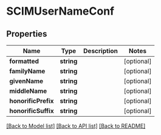 # SCIMUserNameConf

## Properties
Name | Type | Description | Notes
------------ | ------------- | ------------- | -------------
**formatted** | **string** |  | [optional] 
**familyName** | **string** |  | [optional] 
**givenName** | **string** |  | [optional] 
**middleName** | **string** |  | [optional] 
**honorificPrefix** | **string** |  | [optional] 
**honorificSuffix** | **string** |  | [optional] 

[[Back to Model list]](../README.md#documentation-for-models) [[Back to API list]](../README.md#documentation-for-api-endpoints) [[Back to README]](../README.md)


